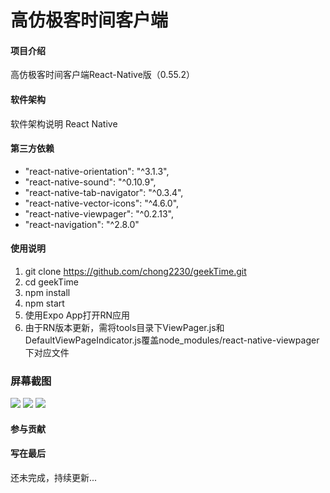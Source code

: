 # 高仿极客时间客户端

#### 项目介绍
高仿极客时间客户端React-Native版（0.55.2）

#### 软件架构
软件架构说明
React Native

#### 第三方依赖
* "react-native-orientation": "^3.1.3",
* "react-native-sound": "^0.10.9",
* "react-native-tab-navigator": "^0.3.4",
* "react-native-vector-icons": "^4.6.0",
* "react-native-viewpager": "^0.2.13",
* "react-navigation": "^2.8.0"

#### 使用说明

1. git clone https://github.com/chong2230/geekTime.git
1. cd geekTime
2. npm install
3. npm start
4. 使用Expo App打开RN应用
5. 由于RN版本更新，需将tools目录下ViewPager.js和DefaultViewPageIndicator.js覆盖node_modules/react-native-viewpager下对应文件

### 屏幕截图
<img src="https://github.com/chong2230/geekTime/blob/master/screenshot/1.jpg">

<img src="https://github.com/chong2230/geekTime/blob/master/screenshot/2.jpg">

<img src="https://github.com/chong2230/geekTime/blob/master/screenshot/3.jpg">

#### 参与贡献



#### 写在最后

还未完成，持续更新...